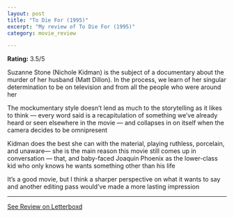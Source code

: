 ```yaml
---
layout: post
title: "To Die For (1995)"
excerpt: "My review of To Die For (1995)"
category: movie_review

---
```


**Rating:** 3.5/5

Suzanne Stone (Nichole Kidman) is the subject of a documentary about the murder of her husband (Matt Dillon). In the process, we learn of her singular determination to be on television and from all the people who were around her

The mockumentary style doesn’t lend as much to the storytelling as it likes to think — every word said is a recapitulation of something we’ve already heard or seen elsewhere in the movie — and collapses in on itself when the camera decides to be omnipresent

Kidman does the best she can with the material, playing ruthless, porcelain, and unaware— she is the main reason this movie still comes up in conversation — that, and baby-faced Joaquin Phoenix as the lower-class kid who only knows he wants something other than his life

It’s a good movie, but I think a sharper perspective on what it wants to say and another editing pass would’ve made a more lasting impression

<hr>

[See Review on Letterboxd](https://boxd.it/4r6fH7)
